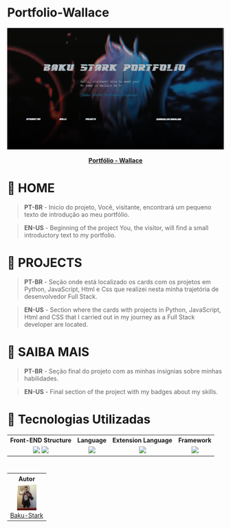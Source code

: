 # Portfolio-Wallace

<div align="center">

<img src="assets/img/portfolio.png" alt="Portfolio-Wallace" />

**[Portfólio - Wallace](https://baku-stark.github.io/Portfolio-Wallace/indexBaku.html)**

</div>

#

# 👾 HOME

> **PT-BR** - Inicio do projeto, Você, visitante, encontrará um pequeno texto de introdução ao meu portfólio.

> **EN-US** - Beginning of the project You, the visitor, will find a small introductory text to my portfolio.

#

# 👾 PROJECTS

> **PT-BR** - Seção onde está localizado os cards com os projetos em Python, JavaScript, Html e Css que realizei nesta minha trajetória de desenvolvedor Full Stack.

> **EN-US** - Section where the cards with projects in Python, JavaScript, Html and CSS that I carried out in my journey as a Full Stack developer are located.

#

# 👾 SAIBA MAIS

> **PT-BR** - Seção final do projeto com as minhas insígnias sobre minhas habilidades.

> **EN-US** - Final section of the project with my badges about my skills.

#

# 👾 Tecnologias Utilizadas

<table>
    <tr>
        <th columnspan=2>Front-END Structure</th>
        <th columnspan=1>Language</th>
        <th columnspan=1>Extension Language</th>
        <th columnspan=1>Framework</th>
    </tr>
    <tr align="center">
        <td>
            <img width="50" src="https://cdn.jsdelivr.net/gh/devicons/devicon/icons/html5/html5-plain.svg"/>
            <img width="50" src="https://cdn.jsdelivr.net/gh/devicons/devicon/icons/css3/css3-plain.svg"/>
        </td>
        <td>
            <img width="50" src="https://cdn.jsdelivr.net/gh/devicons/devicon/icons/javascript/javascript-original.svg"/>
        </td>
        <td>
            <img width="65" src="https://cdn.jsdelivr.net/gh/devicons/devicon/icons/sass/sass-original.svg"/>
        </td>
        <td>
            <img width="65" src="https://cdn.jsdelivr.net/gh/devicons/devicon/icons/bootstrap/bootstrap-plain.svg"/>
        </td>
    </tr>
</table>

#

<table>
    <tr align="center">
        <th>Autor</th>
    </tr>
    <tr align="center">
        <td>
            <img height="60" src="configPort/portimagens/wallace.jpg">
            <br>
            <a href="https://github.com/Baku-Stark">Baku-Stark</a>
        </td>
    </tr>
</table>